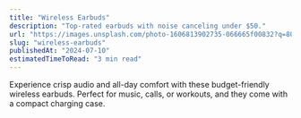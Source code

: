 ```yaml
---
title: "Wireless Earbuds"
description: "Top-rated earbuds with noise canceling under $50."
url: "https://images.unsplash.com/photo-1606813902735-066665f00832?q=80&w=2070&auto=format&fit=crop"
slug: "wireless-earbuds"
publishedAt: "2024-07-10"
estimatedTimeToRead: "3 min read"
---
```


Experience crisp audio and all-day comfort with these budget-friendly wireless earbuds. Perfect for music, calls, or workouts, and they come with a compact charging case.
